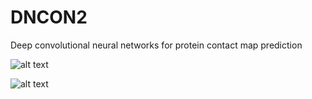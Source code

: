 # DNCON2
Deep convolutional neural networks for protein contact map prediction

![alt text](https://raw.githubusercontent.com/username/projectname/branch/path/to/img.png)

![alt text](https://raw.githubusercontent.com/username/projectname/branch/path/to/img.png)
